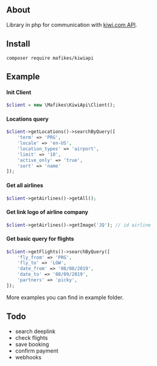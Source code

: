About
------------
Library in php for communication with [kiwi.com API](https://docs.kiwi.com).

Install
------------
```
composer require mafikes/kiwiapi
```

Example
------------
#### Init Client
```php
$client = new \Mafikes\KiwiApi\Client();
```

#### Locations query
```php
$client->getLocations()->searchByQuery([
    'term' => 'PRG',
    'locale' => 'en-US',
    'location_types' => 'airport',
    'limit' => '10',
    'active_only' => 'true',
    'sort' => 'name'
]);
```

#### Get all airlines
```php
$client->getAirlines()->getAll();
```

#### Get link logo of airline company
```php
$client->getAirlines()->getImage('JQ'); // id airline
```

#### Get basic query for flights
```php
$client->getFlights()->searchByQuery([
    'fly_from' => 'PRG',
    'fly_to' => 'LGW',
    'date_from' => '08/08/2019',
    'date_to' => '08/09/2019',
    'partners' => 'picky',
]);
```

More examples you can find in example folder.

Todo
------------
- search deeplink
- check flights
- save booking
- confirm payment
- webhooks


